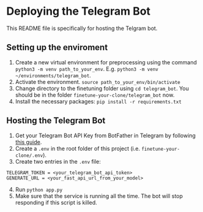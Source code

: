 # Deploying the Telegram Bot

This README file is specifically for hosting the Telgram bot.

## Setting up the enviroment

1. Create a new virtual environment for preprocessing using the command `python3 -m venv path_to_your_env`. E.g. `python3 -m venv ~/environments/telegram_bot`. 
2. Activate the environment. `source path_to_your_env/bin/activate`
3. Change directory to the finetuning folder using `cd telegram_bot`. You should be in the folder `finetune-your-clone/telegram_bot` now.
4. Install the necessary packages: `pip install -r requirements.txt`

## Hosting the Telegram Bot
1. Get your Telegram Bot API Key from BotFather in Telegram by following [this guide](https://core.telegram.org/bots/features#creating-a-new-bot).
2. Create a `.env` in the root folder of this project (i.e. `finetune-your-clone/.env`). 
3. Create two entries in the `.env` file:
```
TELEGRAM_TOKEN = <your_telegram_bot_api_token>
GENERATE_URL = <your_fast_api_url_from_your_model>
```
4. Run `python app.py`
5. Make sure that the service is running all the time. The bot will stop responding if this script is killed.
